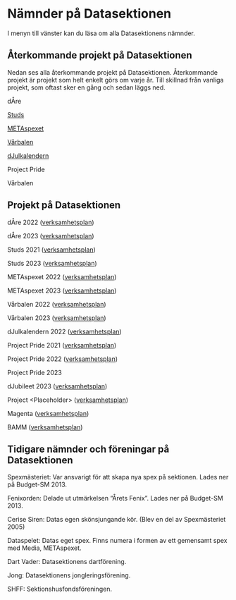 # Nämnder på Datasektionen

I menyn till vänster kan du läsa om alla Datasektionens nämnder.

## Återkommande projekt på Datasektionen

Nedan ses alla återkommande projekt på Datasektionen. Återkommande projekt är projekt som helt enkelt görs om varje år. Till skillnad från vanliga projekt, som oftast sker en gång och sedan läggs ned.

dÅre

[Studs](https://studieresan.se)

[METAspexet](http://metaspexet.se)

[Vårbalen](https://www.facebook.com/dvarbalen/?fref=tag)

[dJulkalendern](https://djul.datasektionen.se/)

Project Pride

Vårbalen

## Projekt på Datasektionen

dÅre 2022 ([verksamhetsplan](https://static.datasektionen.se/verksamhetsplaner/vp_dare_2022.pdf))

dÅre 2023 ([verksamhetsplan](https://yoggi.datasektionen.se/verksamhetsplaner/vp_dare_2023.pdf))

Studs 2021 ([verksamhetsplan](https://static.datasektionen.se/verksamhetsplaner/vp_studs_2021))

Studs 2023 ([verksamhetsplan](https://yoggi.datasektionen.se/verksamhetsplaner/vp_studs_2023.pdf))

METAspexet 2022 ([verksamhetsplan](https://static.datasektionen.se/verksamhetsplaner/vp_metaspexet_22))

METAspexet 2023 ([verksamhetsplan](https://yoggi.datasektionen.se/verksamhetsplaner/vp_metaspexet_23.pdf))

Vårbalen 2022 ([verksamhetsplan](https://static.datasektionen.se/verksamhetsplaner/vp_varbal_2022))

Vårbalen 2023 ([verksamhetsplan](https://yoggi.datasektionen.se/verksamhetsplaner/vp_varbal_2023.pdf))

dJulkalendern 2022 ([verksamhetsplan](https://yoggi.datasektionen.se/verksamhetsplaner/vp_djulkalendern_2022.pdf))

Project Pride 2021 ([verksamhetsplan](https://static.datasektionen.se/verksamhetsplaner/vp_project_pride_2021.pdf))

Project Pride 2022 ([verksamhetsplan](https://yoggi.datasektionen.se/verksamhetsplaner/vp_project_pride_2022.pdf))

Project Pride 2023

dJubileet 2023 ([verksamhetsplan](https://yoggi.datasektionen.se/verksamhetsplaner/vp_djubileet_2023.pdf))

Project &lt;Placeholder&gt; ([verksamhetsplan](https://yoggi.datasektionen.se/verksamhetsplaner/vp_placeholder_2022.pdf))

Magenta ([verksamhetsplan](https://yoggi.datasektionen.se/verksamhetsplaner/vp_magenta_2022.pdf))

BAMM ([verksamhetsplan](https://yoggi.datasektionen.se/verksamhetsplaner/vp_bamm_2022.pdf))

## Tidigare nämnder och föreningar på Datasektionen

Spexmästeriet: Var ansvarigt för att skapa nya spex på sektionen. Lades ner på Budget-SM 2013.

Fenixorden: Delade ut utmärkelsen “Årets Fenix”. Lades ner på Budget-SM 2013.

Cerise Siren: Datas egen skönsjungande kör. (Blev en del av Spexmästeriet 2005)

Dataspelet: Datas eget spex. Finns numera i formen av ett gemensamt spex med Media, METAspexet.

Dart Vader: Datasektionens dartförening.

Jong: Datasektionens jongleringsförening.

SHFF: Sektionshusfondsföreningen.
